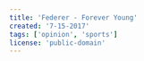 ```yaml
---
title: 'Federer - Forever Young'
created: '7-15-2017'
tags: ['opinion', 'sports']
license: 'public-domain'
---
```

